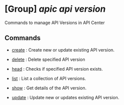 # [Group] _apic api version_

Commands to manage API Versions in API Center

## Commands

- [create](/Commands/apic/api/version/_create.md)
: Create new or update existing API version.

- [delete](/Commands/apic/api/version/_delete.md)
: Delete specified API version

- [head](/Commands/apic/api/version/_head.md)
: Checks if specified API version exists.

- [list](/Commands/apic/api/version/_list.md)
: List a collection of API versions.

- [show](/Commands/apic/api/version/_show.md)
: Get details of the API version.

- [update](/Commands/apic/api/version/_update.md)
: Update new or updates existing API version.
